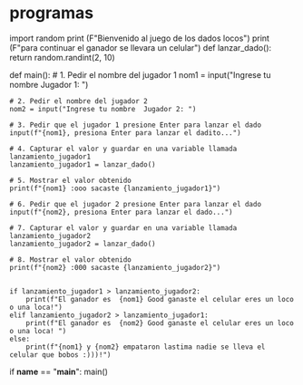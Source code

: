 # programas
import random
print (F"Bienvenido al juego de los dados locos")
print (F"para continuar el ganador se llevara un celular")
def lanzar_dado():
    return random.randint(2, 10)

def main():
    # 1. Pedir el nombre del jugador 1
    nom1 = input("Ingrese tu nombre Jugador 1: ")
    
    # 2. Pedir el nombre del jugador 2
    nom2 = input("Ingrese tu nombre  Jugador 2: ")

    # 3. Pedir que el jugador 1 presione Enter para lanzar el dado
    input(f"{nom1}, presiona Enter para lanzar el dadito...")
    
    # 4. Capturar el valor y guardar en una variable llamada lanzamiento_jugador1
    lanzamiento_jugador1 = lanzar_dado()
    
    # 5. Mostrar el valor obtenido
    print(f"{nom1} :ooo sacaste {lanzamiento_jugador1}")

    # 6. Pedir que el jugador 2 presione Enter para lanzar el dado
    input(f"{nom2}, presiona Enter para lanzar el dado...")
    
    # 7. Capturar el valor y guardar en una variable llamada lanzamiento_jugador2
    lanzamiento_jugador2 = lanzar_dado()
    
    # 8. Mostrar el valor obtenido
    print(f"{nom2} :000 sacaste {lanzamiento_jugador2}")


    if lanzamiento_jugador1 > lanzamiento_jugador2:
        print(f"El ganador es  {nom1} Good ganaste el celular eres un loco o una loca!")
    elif lanzamiento_jugador2 > lanzamiento_jugador1:
        print(f"El ganador es  {nom2} Good ganaste el celular eres un loco o una loca! ")
    else:
        print(f"{nom1} y {nom2} empataron lastima nadie se lleva el celular que bobos :)))!")

if __name__ == "__main__":
    main()
